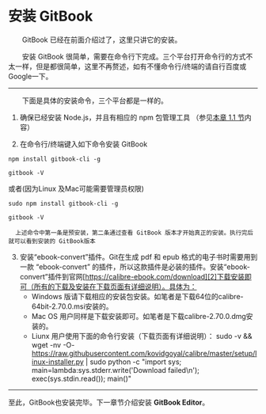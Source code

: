 # 安装 GitBook

&emsp;&emsp;GitBook 已经在前面介绍过了，这里只讲它的安装。

&emsp;&emsp;安装 GitBook 很简单，需要在命令行下完成。三个平台打开命令行的方式不太一样，但是都很简单，这里不再赘述，如有不懂命令行/终端的请自行百度或Google一下。

***

&emsp;&emsp;下面是具体的安装命令，三个平台都是一样的。

1. 确保已经安装 Node.js，并且有相应的 npm 包管理工具 （参见[本章 1.1 节][1]内容）

2. 在命令行/终端键入如下命令安装 GitBook
```
npm install gitbook-cli -g
```
```
gitbook -V
```
或者(因为Linux 及Mac可能需要管理员权限)
```
sudo npm install gitbook-cli -g
```
```
gitbook -V
```
      上述命令中第一条是预安装，第二条通过查看 GitBook 版本才开始真正的安装。执行完后就可以看到安装的 GitBook版本

3. 安装“ebook-convert”插件。Git在生成 pdf 和 epub 格式的电子书时需要用到一款 “ebook-convert” 的插件，所以这款插件是必装的插件。安装“ebook-convert”插件到官网[https://calibre-ebook.com/download][2]下载安装即可（所有的下载及安装在下载页面有详细说明）。具体为：
    * Windows 版请下载相应的安装包安装。如笔者是下载64位的calibre-64bit-2.70.0.msi安装的。
    * Mac OS 用户同样是下载安装即可。如笔者是下载calibre-2.70.0.dmg安装的。
    * Liunx 用户使用下面的命令行安装（下载页面有详细说明）：
            sudo -v && wget -nv -O- https://raw.githubusercontent.com/kovidgoyal/calibre/master/setup/linux-installer.py | sudo python -c "import sys; main=lambda:sys.stderr.write('Download failed\n'); exec(sys.stdin.read()); main()"

***
至此，GitBook也安装完毕。下一章节介绍安装 **GitBook Editor**。

[1]:nodejs.md
[2]:https://calibre-ebook.com/download